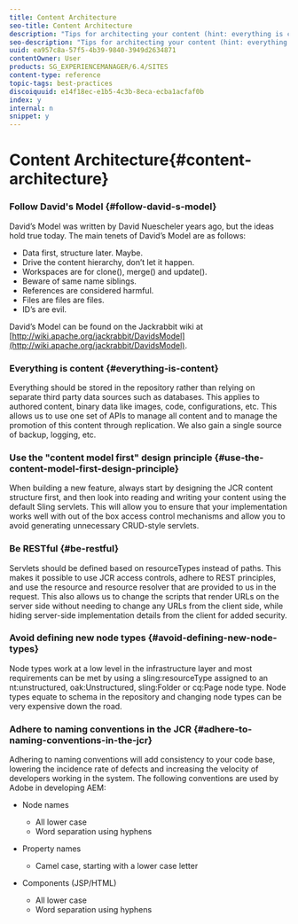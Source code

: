 ```yaml
---
title: Content Architecture
seo-title: Content Architecture
description: "Tips for architecting your content (hint: everything is content)"
seo-description: "Tips for architecting your content (hint: everything is content)"
uuid: ea957c8a-57f5-4b39-9840-3949d2634871
contentOwner: User
products: SG_EXPERIENCEMANAGER/6.4/SITES
content-type: reference
topic-tags: best-practices
discoiquuid: e14f18ec-e1b5-4c3b-8eca-ecba1acfaf0b
index: y
internal: n
snippet: y
---
```


# Content Architecture{#content-architecture}

### Follow David's Model {#follow-david-s-model}

David’s Model was written by David Nuescheler years ago, but the ideas hold true today. The main tenets of David’s Model are as follows:

* Data first, structure later. Maybe.
* Drive the content hierarchy, don’t let it happen.
* Workspaces are for clone(), merge() and update().
* Beware of same name siblings.
* References are considered harmful.
* Files are files are files.
* ID’s are evil.

David’s Model can be found on the Jackrabbit wiki at [http://wiki.apache.org/jackrabbit/DavidsModel](http://wiki.apache.org/jackrabbit/DavidsModel).

### Everything is content {#everything-is-content}

Everything should be stored in the repository rather than relying on separate third party data sources such as databases. This applies to authored content, binary data like images, code, configurations, etc. This allows us to use one set of APIs to manage all content and to manage the promotion of this content through replication. We also gain a single source of backup, logging, etc.

### Use the "content model first" design principle {#use-the-content-model-first-design-principle}

When building a new feature, always start by designing the JCR content structure first, and then look into reading and writing your content using the default Sling servlets. This will allow you to ensure that your implementation works well with out of the box access control mechanisms and allow you to avoid generating unnecessary CRUD-style servlets.

### Be RESTful {#be-restful}

Servlets should be defined based on resourceTypes instead of paths. This makes it possible to use JCR access controls, adhere to REST principles, and use the resource and resource resolver that are provided to us in the request. This also allows us to change the scripts that render URLs on the server side without needing to change any URLs from the client side, while hiding server-side implementation details from the client for added security.

### Avoid defining new node types {#avoid-defining-new-node-types}

Node types work at a low level in the infrastructure layer and most requirements can be met by using a sling:resourceType assigned to an nt:unstructured, oak:Unstructured, sling:Folder or cq:Page node type. Node types equate to schema in the repository and changing node types can be very expensive down the road.

### Adhere to naming conventions in the JCR {#adhere-to-naming-conventions-in-the-jcr}

Adhering to naming conventions will add consistency to your code base, lowering the incidence rate of defects and increasing the velocity of developers working in the system. The following conventions are used by Adobe in developing AEM:

* Node names

    * All lower case
    * Word separation using hyphens

* Property names

    * Camel case, starting with a lower case letter

* Components (JSP/HTML)

    * All lower case
    * Word separation using hyphens


